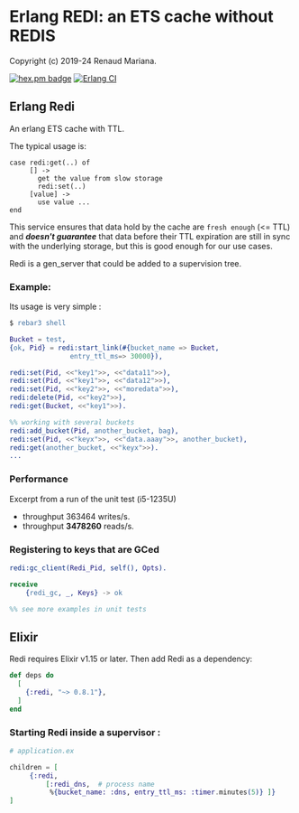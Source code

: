 # Erlang REDI: an ETS cache without REDIS

Copyright (c) 2019-24 Renaud Mariana.

[![hex.pm badge](https://img.shields.io/badge/Package%20on%20hex.pm-informational)](https://hex.pm/packages/redi)
[![Erlang CI](https://github.com/bougueil/erlang-redi/actions/workflows/ci.yml/badge.svg)](https://github.com/bougueil/erlang-redi/actions/workflows/ci.yml)


## Erlang Redi

An erlang ETS cache with TTL.

The typical usage is:
```
case redi:get(..) of
     [] ->
       get the value from slow storage
       redi:set(..)
     [value] ->
       use value ...
end
```

This service ensures that data hold by the cache are `fresh enough` (<= TTL) and ***doesn't guarantee*** that data before their TTL expiration are still in sync with the underlying storage, but this is good enough for our use cases.

Redi is a gen_server that could be added to a supervision tree.

### Example:


Its usage is very simple :

```erlang
$ rebar3 shell

Bucket = test,
{ok, Pid} = redi:start_link(#{bucket_name => Bucket,
		       entry_ttl_ms=> 30000}),

redi:set(Pid, <<"key1">>, <<"data11">>),
redi:set(Pid, <<"key1">>, <<"data12">>),
redi:set(Pid, <<"key2">>, <<"moredata">>),
redi:delete(Pid, <<"key2">>),
redi:get(Bucket, <<"key1">>).

%% working with several buckets
redi:add_bucket(Pid, another_bucket, bag),
redi:set(Pid, <<"keyx">>, <<"data.aaay">>, another_bucket),
redi:get(another_bucket, <<"keyx">>).
...
```

### Performance

Excerpt from a run of the unit test (i5-1235U)

- throughput 363464 writes/s.
- throughput **3478260** reads/s.

### Registering to keys that are GCed

```erlang
redi:gc_client(Redi_Pid, self(), Opts).

receive
	{redi_gc, _, Keys} -> ok

%% see more examples in unit tests
```

## Elixir

Redi requires Elixir v1.15 or later. Then add Redi as a dependency:

```elixir
def deps do
  [
    {:redi, "~> 0.8.1"},
  ]
end
```

### Starting Redi inside a supervisor :

```elixir
# application.ex 

children = [
     {:redi,
         [:redi_dns,  # process name
          %{bucket_name: :dns, entry_ttl_ms: :timer.minutes(5)} ]}
]
```      
